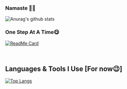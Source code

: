 
### Namaste 🙏😁
![Anurag's github stats](https://github-readme-stats.vercel.app/api?username=pishere&show_icons=true&theme=cobalt)
</br>
### One Step At A Time😋

[![ReadMe Card](https://github-readme-stats.vercel.app/api/pin/?username=pishere&repo=consistancy&theme=cobalt)](https://github.com/pishere/consistancy)

</br>

## Languages & Tools I Use [For now😉]

[![Top Langs](https://github-readme-stats.vercel.app/api/top-langs/?username=pishere&theme=cobalt)](https://github.com/anuraghazra/github-readme-stats)

